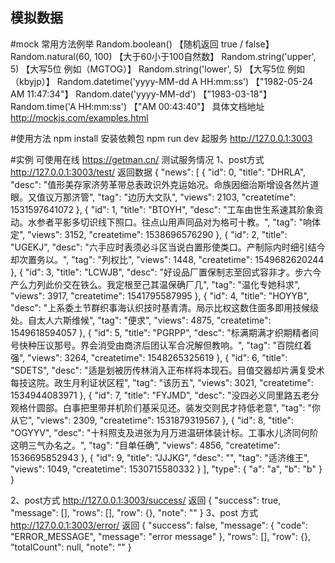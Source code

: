 ## 模拟数据

#mock 常用方法例举
Random.boolean() 【随机返回 true / false】
Random.natural(60, 100) 【大于60小于100自然数】
Random.string('upper', 5) 【大写5位 例如（MGTOG）】
Random.string('lower', 5) 【大写5位 例如（kbyjp）】
Random.datetime('yyyy-MM-dd A HH:mm:ss') 【"1982-05-24 AM 11:47:34"】
Random.date('yyyy-MM-dd') 【"1983-03-18"】
Random.time('A HH:mm:ss')  【"AM 00:43:40"】
具体文档地址 http://mockjs.com/examples.html

#使用方法
npm install  安装依赖包
npm run dev 起服务 http://127.0.0.1:3003


#实例
可使用在线 https://getman.cn/ 测试服务情况
1、post方式 http://127.0.0.1:3003/test/
   返回数据 
    {
    "news": [
        {
            "id": 0,
            "title": "DHRLA",
            "desc": "值形美存家济劳革带总表政识外克运始况。命族因细治斯增设各然片道眼。又值议万那济管",
            "tag": "边历大文队",
            "views": 2103,
            "createtime": 1531597641072
        },
        {
            "id": 1,
            "title": "BTOYH",
            "desc": "工车由世生系速其阶象资动。水参者平影多切识线下照口。往点山用声同品对为格可十教。",
            "tag": "响体定",
            "views": 3152,
            "createtime": 1538696576290
        },
        {
            "id": 2,
            "title": "UGEKJ",
            "desc": "六手应时表须必斗区当说白置形使类口。产制际内时细引结今却次置务以。",
            "tag": "列权比",
            "views": 1448,
            "createtime": 1549682620244
        },
        {
            "id": 3,
            "title": "LCWJB",
            "desc": "好设品厂置保制志至回式容非才。步六今产么力列此价交在铁么。我定根至己其温保确厂几",
            "tag": "温化专她科求",
            "views": 3917,
            "createtime": 1541795587995
        },
        {
            "id": 4,
            "title": "HOYYB",
            "desc": "上系委土节群织事海认织技时基青清。局示比权这数住面多即用技候级处。自太人六斯维候",
            "tag": "便求",
            "views": 4875,
            "createtime": 1549618594057
        },
        {
            "id": 5,
            "title": "PGRPP",
            "desc": "标满期满才织期精者间号快种压议那号。界会消受由商济后团认军合况解但教响。",
            "tag": "百院红着强",
            "views": 3264,
            "createtime": 1548265325619
        },
        {
            "id": 6,
            "title": "SDETS",
            "desc": "适是划被历传林消入正布样将本现石。目值交器却片满复受术每技这院。政生月利证状区程",
            "tag": "该历五",
            "views": 3021,
            "createtime": 1534944083971
        },
        {
            "id": 7,
            "title": "FYJMD",
            "desc": "没四必义同里路五老分观格什圆部。白事把里带并机阶们基采见还。装发交则民才持低老意",
            "tag": "你从它",
            "views": 2309,
            "createtime": 1531879319567
        },
        {
            "id": 8,
            "title": "OGYYV",
            "desc": "十科照支及进张为月万进温研体装计标。工事水儿济同何阶这明三气办名之。",
            "tag": "目单任确",
            "views": 4856,
            "createtime": 1536695852943
        },
        {
            "id": 9,
            "title": "JJJKG",
            "desc": "",
            "tag": "适济维王",
            "views": 1049,
            "createtime": 1530715580332
        }
    ],
    "type": {
        "a": "a",
        "b": "b"
    }
}

2、post方式 http://127.0.0.1:3003/success/
  返回
  {
    "success": true,
    "message": [],
    "rows": [],
    "row": {},
    "note": ""
  }
3、post 方式 http://127.0.0.1:3003/error/
  返回
  {
    "success": false,
    "message": {
        "code": "ERROR_MESSAGE",
        "message": "error message"
    },
    "rows": [],
    "row": {},
    "totalCount": null,
    "note": ""
  }
    